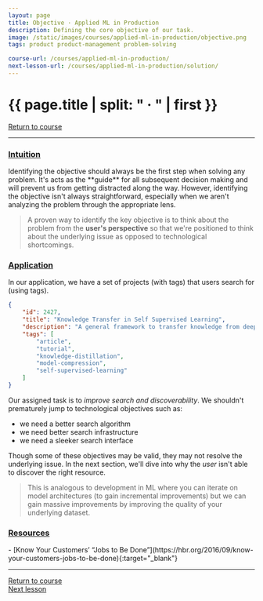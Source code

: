 ```yaml
---
layout: page
title: Objective · Applied ML in Production
description: Defining the core objective of our task.
image: /static/images/courses/applied-ml-in-production/objective.png
tags: product product-management problem-solving

course-url: /courses/applied-ml-in-production/
next-lesson-url: /courses/applied-ml-in-production/solution/
---
```


<!-- Header -->
<div class="row">
  <div class="col-md-8 col-6 mr-auto">
    <h1 class="page-title">{{ page.title | split: " · " | first }}</h1>
  </div>
  <div class="col-md-4 col-6">
    <div class="btn-group float-right mb-0" role="group">
      <a href="{{ page.course-url }}" class="btn btn-sm btn-outline-secondary"><i
          class="fas fa-sm fa-arrow-left mr-1"></i>Return to course</a>
    </div>
  </div>
</div>
<hr class="mt-0">

<h3><u>Intuition</u></h3>
Identifying the objective should always be the first step when solving any problem. It's acts as the **guide** for all subsequent decision making and will prevent us from getting distracted along the way. However, identifying the objective isn't always straightforward, especially when we aren't analyzing the problem through the appropriate lens.

> A proven way to identify the key objective is to think about the problem from the **user's perspective** so that we're positioned to think about the underlying issue as opposed to technological shortcomings.

<h3><u>Application</u></h3>
In our application, we have a set of projects (with tags) that users search for (using tags).

```json
{
    "id": 2427,
    "title": "Knowledge Transfer in Self Supervised Learning",
    "description": "A general framework to transfer knowledge from deep self-supervised models to shallow task-specific models.",
    "tags": [
        "article",
        "tutorial",
        "knowledge-distillation",
        "model-compression",
        "self-supervised-learning"
    ]
}
```


Our assigned task is to *improve search and discoverability*. We shouldn't prematurely jump to technological objectives such as:
- we need a better search algorithm
- we need better search infrastructure
- we need a sleeker search interface

Though some of these objectives may be valid, they may not resolve the underlying issue. In the next section, we'll dive into why the *user* isn't able to discover the right resource.

> This is analogous to development in ML where you can iterate on model architectures (to gain incremental improvements) but we can gain massive improvements by improving the quality of your underlying dataset.

<h3><u>Resources</u></h3>
- [Know Your Customers’ “Jobs to Be Done”](https://hbr.org/2016/09/know-your-customers-jobs-to-be-done){:target="_blank"}

<!-- Footer -->
<hr>
<div class="row mb-4">
  <div class="col-6 float-left">
    <a href="{{ page.course-url }}" class="btn btn-sm btn-outline-secondary"><i class="fas fa-sm fa-arrow-left mr-1"></i>Return to course</a>
  </div>
  <div class="col-6">
    <div class="float-right">
      <a href="{{ page.next-lesson-url }}" class="btn btn-sm btn-outline-secondary"><i class="fas fa-sm fa-arrow-right mr-1"></i>Next lesson</a>
    </div>
  </div>
</div>

